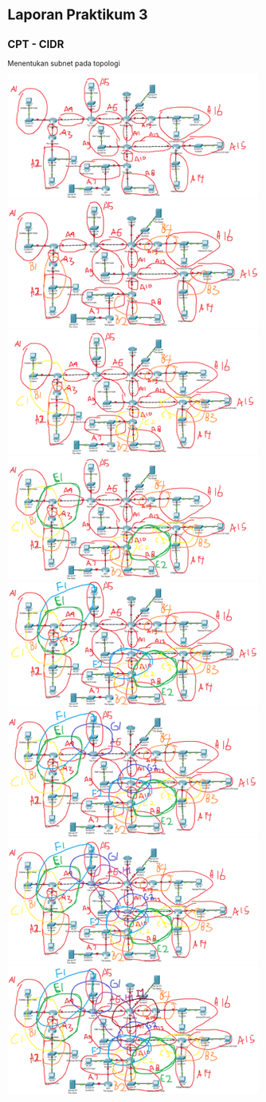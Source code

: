 # Laporan Praktikum 3
## CPT - CIDR
Menentukan subnet pada topologi

![](/img/1.1.png)
![](/img/1.2.png)
![](/img/1.3.png)
![](/img/1.4.png)
![](/img/1.5.png)
![](/img/1.6.png)
![](/img/1.7.png)
![](/img/1.8.png)